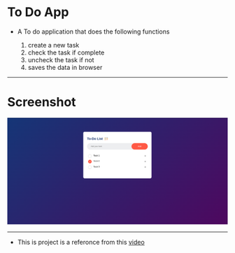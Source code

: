 # To Do App
- A To do application that does the following functions

  1. create a new task
  2. check the task if complete
  3. uncheck the task if not
  4. saves the data in browser

----
# Screenshot
![screenshot](./images/Screenshot.png)

---
- This is project is a referonce from this [video](https://www.youtube.com/watch?v=G0jO8kUrg-I)